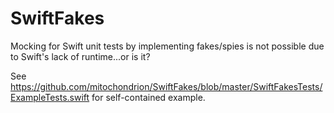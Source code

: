 # SwiftFakes
Mocking for Swift unit tests by implementing fakes/spies is not possible due to Swift's lack of runtime...or is it?

See https://github.com/mitochondrion/SwiftFakes/blob/master/SwiftFakesTests/ExampleTests.swift for self-contained example.

